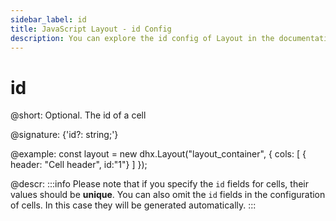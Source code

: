 ```yaml
---
sidebar_label: id
title: JavaScript Layout - id Config 
description: You can explore the id config of Layout in the documentation of the DHTMLX JavaScript UI library. Browse developer guides and API reference, try out code examples and live demos, and download a free 30-day evaluation version of DHTMLX Suite.
---
```


# id

@short: Optional. The id of a cell

@signature: {'id?: string;'}

@example:
const layout = new dhx.Layout("layout_container", {
    cols: [
        { header: "Cell header", id:"1"}
    ]
});

@descr:
:::info
Please note that if you specify the `id` fields for cells, their values should be **unique**. You can also omit the `id` fields in the configuration of cells. In this case they will be generated automatically.
:::

[comment]: # (@related: layout/initialization.md#initialize-layout)
